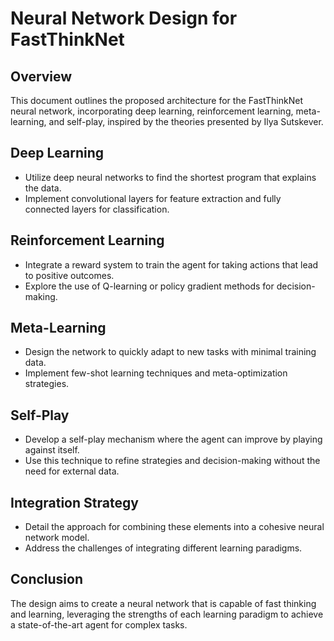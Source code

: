 # Neural Network Design for FastThinkNet

## Overview
This document outlines the proposed architecture for the FastThinkNet neural network, incorporating deep learning, reinforcement learning, meta-learning, and self-play, inspired by the theories presented by Ilya Sutskever.

## Deep Learning
- Utilize deep neural networks to find the shortest program that explains the data.
- Implement convolutional layers for feature extraction and fully connected layers for classification.

## Reinforcement Learning
- Integrate a reward system to train the agent for taking actions that lead to positive outcomes.
- Explore the use of Q-learning or policy gradient methods for decision-making.

## Meta-Learning
- Design the network to quickly adapt to new tasks with minimal training data.
- Implement few-shot learning techniques and meta-optimization strategies.

## Self-Play
- Develop a self-play mechanism where the agent can improve by playing against itself.
- Use this technique to refine strategies and decision-making without the need for external data.

## Integration Strategy
- Detail the approach for combining these elements into a cohesive neural network model.
- Address the challenges of integrating different learning paradigms.

## Conclusion
The design aims to create a neural network that is capable of fast thinking and learning, leveraging the strengths of each learning paradigm to achieve a state-of-the-art agent for complex tasks.
